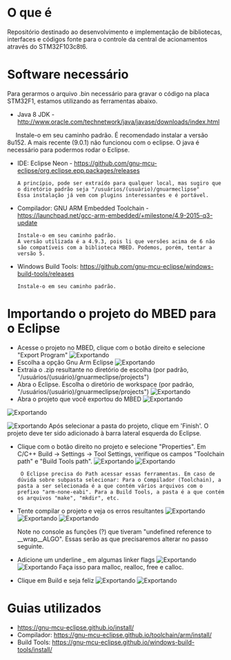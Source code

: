 # O que é
Repositório destinado ao desenvolvimento e implementação de bibliotecas, interfaces e códigos fonte para o controle da central de acionamentos através do STM32F103c8t6.

# Software necessário
Para gerarmos o arquivo .bin necessário para gravar o código na placa STM32F1, estamos utilizando as ferramentas abaixo.
- Java 8 JDK - http://www.oracle.com/technetwork/java/javase/downloads/index.html

      Instale-o em seu caminho padrão. 
      É recomendado instalar a versão 8u152. A mais recente (9.0.1) não funcionou com o eclipse.
      O java é necessário para podermos rodar o Eclipse.

- IDE: Eclipse Neon -  https://github.com/gnu-mcu-eclipse/org.eclipse.epp.packages/releases

      A princípio, pode ser extraído para qualquer local, mas sugiro que o diretório padrão seja "/usuários/(usuário)/gnuarmeclipse"
      Essa instalação já vem com plugins interessantes e é portável. 
      
      
- Compilador: GNU ARM Embedded Toolchain -  https://launchpad.net/gcc-arm-embedded/+milestone/4.9-2015-q3-update
      
      
      Instale-o em seu caminho padrão.
      A versão utilizada é a 4.9.3, pois li que versões acima de 6 não são compatíveis com a biblioteca MBED. Podemos, porém, tentar a versão 5.
      
- Windows Build Tools: https://github.com/gnu-mcu-eclipse/windows-build-tools/releases
      
      Instale-o em seu caminho padrão.
        
# Importando o projeto do MBED para o Eclipse
- Acesse o projeto no MBED, clique com o botão direito e selecione "Export Program"
![Exportando](fotosPassoAPasso/mbedExport1.png)
- Escolha a opção Gnu Arm Eclipse
![Exportando](fotosPassoAPasso/mbedExport2.png)
- Extraia o .zip resultante no diretório de escolha (por padrão, "/usuários/(usuário)/gnuarmeclipse/projects")
- Abra o  Eclipse. Escolha o diretório de workspace (por padrão, "/usuários/(usuário)/gnuarmeclipse/projects")
![Exportando](fotosPassoAPasso/eclipseSetup1.png)
- Abra o projeto que você exportou do MBED
![Exportando](fotosPassoAPasso/eclipseSetup2.png)

![Exportando](fotosPassoAPasso/eclipseSetup3.png)

![Exportando](fotosPassoAPasso/eclipseSetup4.png)
Após selecionar a pasta do projeto, clique em 'Finish'. O projeto deve ter sido adicionado à barra lateral esquerda do Eclipse.

- Clique com o botão direito no projeto e selecione "Properties". Em C/C++ Build -> Settings -> Tool Settings, verifique os campos "Toolchain path" e "Build Tools path". 
![Exportando](fotosPassoAPasso/eclipseSetup5.png)
![Exportando](fotosPassoAPasso/eclipseSetup6.png)

       O Eclipse precisa do Path acessar essas ferramentas. Em caso de dúvida sobre subpasta selecionar: Para o Compilador (Toolchain), a pasta a ser selecionada é a que contém vários arquivos com o prefixo "arm-none-eabi". Para a Build Tools, a pasta é a que contém os arquivos "make", "mkdir", etc. 

- Tente compilar o projeto e veja os erros resultantes
![Exportando](fotosPassoAPasso/eclipseSetup7.png)
![Exportando](fotosPassoAPasso/eclipseSetup8.png)
![Exportando](fotosPassoAPasso/eclipseSetup9.png)
     
     Note no console as funções (?) que tiveram "undefined reference to __wrap__ALGO". Essas serão as que precisaremos alterar no passo seguinte.
     
- Adicione um underline *_* em algumas linker flags
![Exportando](fotosPassoAPasso/eclipseSetup10.png)
![Exportando](fotosPassoAPasso/eclipseSetup11.png)
Faça isso para malloc, realloc, free e calloc.

- Clique em Build e seja feliz
![Exportando](fotosPassoAPasso/eclipseSetup7.png)
![Exportando](fotosPassoAPasso/eclipseSetup11.png)


# Guias utilizados
- https://gnu-mcu-eclipse.github.io/install/
- Compilador: https://gnu-mcu-eclipse.github.io/toolchain/arm/install/
- Build Tools: https://gnu-mcu-eclipse.github.io/windows-build-tools/install/
